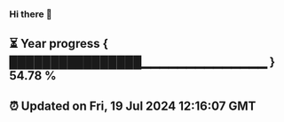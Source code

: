 ### Hi there 👋
⏳ Year progress { ████████████████▁▁▁▁▁▁▁▁▁▁▁▁▁▁ } 54.78 %
---
⏰ Updated on Fri, 19 Jul 2024 12:16:07 GMT
---
